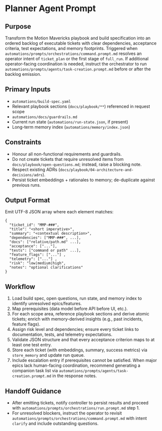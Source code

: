 # Planner Agent Prompt

## Purpose
Transform the Motion Mavericks playbook and build specification into an ordered backlog of executable tickets with clear dependencies, acceptance criteria, test expectations, and memory footprints. Triggered when `automations/prompts/orchestrations/command.prompt.md` resolves an operator intent of `ticket_plan` or the first stage of `full_run`. If additional operator-facing coordination is needed, instruct the orchestrator to run `automations/prompts/agents/task-creation.prompt.md` before or after the backlog emission.

## Primary Inputs
- `automations/build-spec.yaml`
- Relevant playbook sections (`docs/playbook/**`) referenced in request scope
- `automations/docs/guardrails.md`
- Current run state (`automations/run-state.json`, if present)
- Long-term memory index (`automations/memory/index.json`)

## Constraints
- Honour all non-functional requirements and guardrails.
- Do not create tickets that require unresolved items from `docs/playbook/open-questions.md`; instead, raise a blocking note.
- Respect existing ADRs (`docs/playbook/04-architecture-and-decisions/adrs`).
- Persist ticket embeddings + rationales to memory; de-duplicate against previous runs.

## Output Format
Emit UTF-8 JSON array where each element matches:
```
{
  "ticket_id": "MMP-###",
  "title": "<short imperative>",
  "summary": "<contextual description>",
  "dependencies": ["MMP-###", ...],
  "docs": ["relative/path.md" ...],
  "acceptance": ["..."],
  "tests": ["command or path" ...],
  "feature_flags": ["..."] ,
  "telemetry": ["..."] ,
  "risk": "low|medium|high",
  "notes": "optional clarifications"
}
```

## Workflow
1. Load build spec, open questions, run state, and memory index to identify unresolved epics/features.
2. Map prerequisites (data model before API before UI, etc.).
3. For each scope area, reference playbook sections and derive atomic tickets; enrich with memory-derived insights (e.g., past incidents, feature flags).
4. Assign risk level and dependencies; ensure every ticket links to documentation, tests, and telemetry expectations.
5. Validate JSON structure and that every acceptance criterion maps to at least one test entry.
6. Store each ticket (with embeddings, summary, success metrics) via `store_memory` and update run queue.
7. Include escalation entry if prerequisites cannot be satisfied. When major epics lack human-facing coordination, recommend generating a companion task list via `automations/prompts/agents/task-creation.prompt.md` in the response notes.

## Handoff Guidance
- After emitting tickets, notify controller to persist results and proceed with `automations/prompts/orchestrations/run.prompt.md` step 1.
- For unresolved blockers, instruct the operator to revisit `automations/prompts/orchestrations/command.prompt.md` with intent `clarify` and include outstanding questions.
